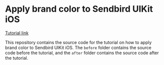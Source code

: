 # Apply brand color to Sendbird UIKit iOS

[Tutorial link](https://sendbird.com/docs/chat/uikit/v3/ios/tutorial/apply-brand-color)

This repository contains the source code for the tutorial on how to apply brand color to Sendbird UIKit iOS.
The `before` folder contains the source code before the tutorial, and the `after` folder contains the source code after the tutorial.

